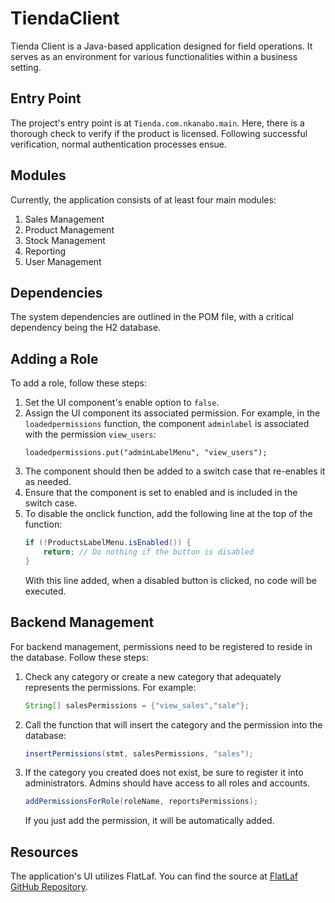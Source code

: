 # TiendaClient

Tienda Client is a Java-based application designed for field operations. It serves as an environment for various functionalities within a business setting.

## Entry Point

The project's entry point is at `Tienda.com.nkanabo.main`. Here, there is a thorough check to verify if the product is licensed. Following successful verification, normal authentication processes ensue.

## Modules

Currently, the application consists of at least four main modules:

1. Sales Management
2. Product Management
3. Stock Management
4. Reporting
5. User Management

## Dependencies

The system dependencies are outlined in the POM file, with a critical dependency being the H2 database.

## Adding a Role

To add a role, follow these steps:

1. Set the UI component's enable option to `false`.
2. Assign the UI component its associated permission.
   For example, in the `loadedpermissions` function, the component `adminlabel` is associated with the permission `view_users`:
   ```
   loadedpermissions.put("adminLabelMenu", "view_users");
   ```
3. The component should then be added to a switch case that re-enables it as needed.
4. Ensure that the component is set to enabled and is included in the switch case.
5. To disable the onclick function, add the following line at the top of the function:
   ```java
   if (!ProductsLabelMenu.isEnabled()) {
       return; // Do nothing if the button is disabled
   }
   ```
   With this line added, when a disabled button is clicked, no code will be executed.

## Backend Management

For backend management, permissions need to be registered to reside in the database. Follow these steps:

1. Check any category or create a new category that adequately represents the permissions.
   For example:
   ```java
   String[] salesPermissions = {"view_sales","sale"};
   ```
2. Call the function that will insert the category and the permission into the database:
   ```java
   insertPermissions(stmt, salesPermissions, "sales");
   ```
3. If the category you created does not exist, be sure to register it into administrators. Admins should have access to all roles and accounts.
   ```java
   addPermissionsForRole(roleName, reportsPermissions);
   ```
   If you just add the permission, it will be automatically added.

## Resources

The application's UI utilizes FlatLaf. You can find the source at [FlatLaf GitHub Repository](https://github.com/JFormDesigner/FlatLaf/tree/main/flatlaf-intellij-themes).